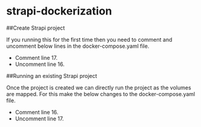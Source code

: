 # strapi-dockerization

##Create Strapi project

If you running this for the first time then you need to comment and uncomment below lines in the docker-compose.yaml file.
- Comment line 17.
- Uncomment line 16.

##Running an existing Strapi project

Once the project is created we can directly run the project as the volumes are mapped. For this make the below changes to the docker-compose.yaml file.
- Comment line 16.
- Uncomment line 17.
